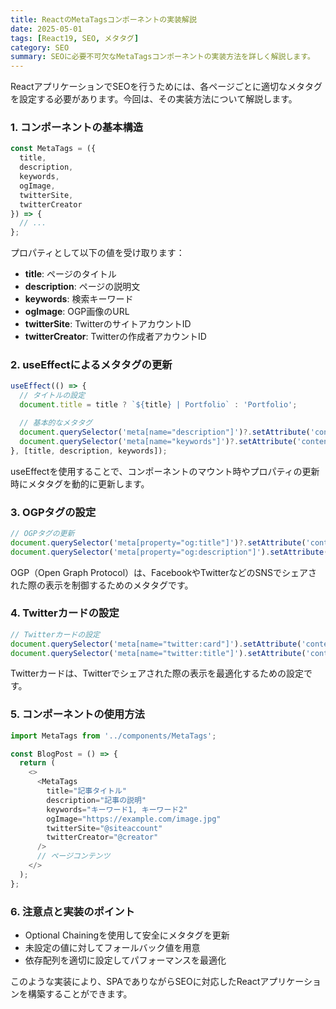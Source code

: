 ```yaml
---
title: ReactのMetaTagsコンポーネントの実装解説
date: 2025-05-01
tags: [React19, SEO, メタタグ]
category: SEO
summary: SEOに必要不可欠なMetaTagsコンポーネントの実装方法を詳しく解説します。
---
```


ReactアプリケーションでSEOを行うためには、各ページごとに適切なメタタグを設定する必要があります。今回は、その実装方法について解説します。

### 1. コンポーネントの基本構造

```javascript
const MetaTags = ({ 
  title,
  description,
  keywords,
  ogImage,
  twitterSite,
  twitterCreator
}) => {
  // ...
};
```

プロパティとして以下の値を受け取ります：

- **title**: ページのタイトル
- **description**: ページの説明文
- **keywords**: 検索キーワード
- **ogImage**: OGP画像のURL
- **twitterSite**: TwitterのサイトアカウントID
- **twitterCreator**: Twitterの作成者アカウントID

### 2. useEffectによるメタタグの更新

```javascript
useEffect(() => {
  // タイトルの設定
  document.title = title ? `${title} | Portfolio` : 'Portfolio';

  // 基本的なメタタグ
  document.querySelector('meta[name="description"]')?.setAttribute('content', description || '');
  document.querySelector('meta[name="keywords"]')?.setAttribute('content', keywords || '');
}, [title, description, keywords]);
```

useEffectを使用することで、コンポーネントのマウント時やプロパティの更新時にメタタグを動的に更新します。

### 3. OGPタグの設定

```javascript
// OGPタグの更新
document.querySelector('meta[property="og:title"]')?.setAttribute('content', title ? `${title} | Portfolio` : 'Portfolio');
document.querySelector('meta[property="og:description"]').setAttribute('content', description || '');
```

OGP（Open Graph Protocol）は、FacebookやTwitterなどのSNSでシェアされた際の表示を制御するためのメタタグです。

### 4. Twitterカードの設定

```javascript
// Twitterカードの設定
document.querySelector('meta[name="twitter:card"]').setAttribute('content', 'summary_large_image');
document.querySelector('meta[name="twitter:title"]').setAttribute('content', title);
```

Twitterカードは、Twitterでシェアされた際の表示を最適化するための設定です。

### 5. コンポーネントの使用方法

```javascript
import MetaTags from '../components/MetaTags';

const BlogPost = () => {
  return (
    <>
      <MetaTags
        title="記事タイトル"
        description="記事の説明"
        keywords="キーワード1, キーワード2"
        ogImage="https://example.com/image.jpg"
        twitterSite="@siteaccount"
        twitterCreator="@creator"
      />
      // ページコンテンツ
    </>
  );
};
```

### 6. 注意点と実装のポイント

- Optional Chainingを使用して安全にメタタグを更新
- 未設定の値に対してフォールバック値を用意
- 依存配列を適切に設定してパフォーマンスを最適化

このような実装により、SPAでありながらSEOに対応したReactアプリケーションを構築することができます。
